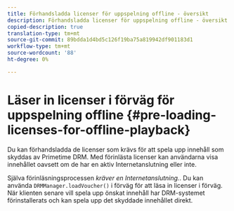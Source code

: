```yaml
---
title: Förhandsladda licenser för uppspelning offline - översikt
description: Förhandsladda licenser för uppspelning offline - översikt
copied-description: true
translation-type: tm+mt
source-git-commit: 89bdda1d4bd5c126f19ba75a819942df901183d1
workflow-type: tm+mt
source-wordcount: '88'
ht-degree: 0%

---
```



# Läser in licenser i förväg för uppspelning offline {#pre-loading-licenses-for-offline-playback}

Du kan förhandsladda de licenser som krävs för att spela upp innehåll som skyddas av Primetime DRM. Med förinlästa licenser kan användarna visa innehållet oavsett om de har en aktiv Internetanslutning eller inte.

Själva förinläsningsprocessen *kräver en Internetanslutning.*. Du kan använda `DRMManager.loadVoucher()` i förväg för att läsa in licenser i förväg. När klienten senare vill spela upp önskat innehåll har DRM-systemet förinstallerats och kan spela upp det skyddade innehållet direkt.
